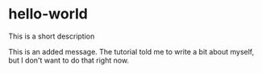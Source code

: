 # hello-world
This is a short description

This is an added message.
The tutorial told me to write a bit about myself, but I don't want to do that right now.
